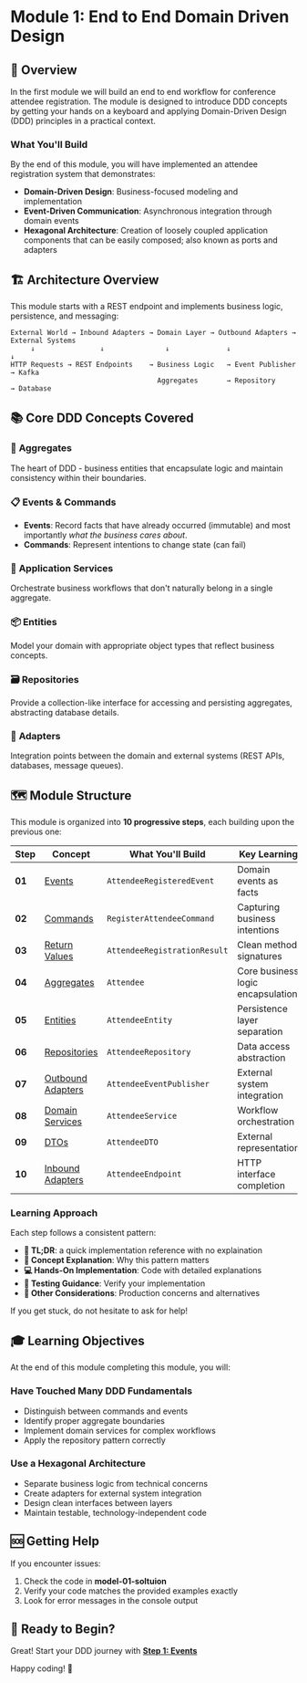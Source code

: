 # Module 1: End to End Domain Driven Design

## 🎯 Overview

In the first module we will build an end to end workflow for conference attendee registration.  The module is designed to introduce DDD concepts by getting your hands on a keyboard and applying Domain-Driven Design (DDD) principles in a practical context.

### What You'll Build

By the end of this module, you will have implemented an attendee registration system that demonstrates:

- **Domain-Driven Design**: Business-focused modeling and implementation
- **Event-Driven Communication**: Asynchronous integration through domain events
- **Hexagonal Architecture**: Creation of loosely coupled application components that can be easily composed; also known as ports and adapters

## 🏗️ Architecture Overview

This module starts with a REST endpoint and implements business logic, persistence, and messaging:

```
External World → Inbound Adapters → Domain Layer → Outbound Adapters → External Systems
     ↓                ↓               ↓              ↓                    ↓
HTTP Requests → REST Endpoints    → Business Logic   → Event Publisher    → Kafka
                                    Aggregates       → Repository         → Database
```

## 📚 Core DDD Concepts Covered

### 🎪 **Aggregates**

The heart of DDD - business entities that encapsulate logic and maintain consistency within their boundaries.

### 📋 **Events & Commands**

- **Events**: Record facts that have already occurred (immutable) and most importantly _what the business cares about_.
- **Commands**: Represent intentions to change state (can fail)

### 🔧 **Application Services**

Orchestrate business workflows that don't naturally belong in a single aggregate.

### 📦 **Entities**

Model your domain with appropriate object types that reflect business concepts.

### 🗃️ **Repositories**

Provide a collection-like interface for accessing and persisting aggregates, abstracting database details.

### 🔌 **Adapters**

Integration points between the domain and external systems (REST APIs, databases, message queues).

## 🗺️ Module Structure

This module is organized into **10 progressive steps**, each building upon the previous one:

| Step   | Concept                                        | What You'll Build            | Key Learning                      |
| ------ | ---------------------------------------------- | ---------------------------- | --------------------------------- |
| **01** | [Events](01-Events.md)                         | `AttendeeRegisteredEvent`    | Domain events as facts            |
| **02** | [Commands](02-Commands.md)                     | `RegisterAttendeeCommand`    | Capturing business intentions     |
| **03** | [Return Values](03-Combining-Return-Values.md) | `AttendeeRegistrationResult` | Clean method signatures           |
| **04** | [Aggregates](04-Aggregates.md)                 | `Attendee`                   | Core business logic encapsulation |
| **05** | [Entities](05-Entities.md)                     | `AttendeeEntity`             | Persistence layer separation      |
| **06** | [Repositories](06-Repositories.md)             | `AttendeeRepository`         | Data access abstraction           |
| **07** | [Outbound Adapters](07-Outbound-Adaptes.md)    | `AttendeeEventPublisher`     | External system integration       |
| **08** | [Domain Services](08-Domain-Services.md)       | `AttendeeService`            | Workflow orchestration            |
| **09** | [DTOs](09-Data-Transfer-Objects.md)            | `AttendeeDTO`                | External representation           |
| **10** | [Inbound Adapters](10-Inbound-Adapters.md)     | `AttendeeEndpoint`           | HTTP interface completion         |

### Learning Approach

Each step follows a consistent pattern:

- **🎯 TL;DR**: a quick implementation reference with no explaination
- **📖 Concept Explanation**: Why this pattern matters
- **💻 Hands-On Implementation**: Code with detailed explanations
- **🧪 Testing Guidance**: Verify your implementation
- **🤔 Other Considerations**: Production concerns and alternatives

If you get stuck, do not hesitate to ask for help!

## 🎓 Learning Objectives

At the end of this module completing this module, you will:

### Have Touched Many DDD Fundamentals

- Distinguish between commands and events
- Identify proper aggregate boundaries
- Implement domain services for complex workflows
- Apply the repository pattern correctly

### Use a Hexagonal Architecture

- Separate business logic from technical concerns
- Create adapters for external system integration
- Design clean interfaces between layers
- Maintain testable, technology-independent code

## 🆘 Getting Help

If you encounter issues:

1. Check the code in **model-01-soltuion** 
2. Verify your code matches the provided examples exactly
3. Look for error messages in the console output

## 🎉 Ready to Begin?

Great! Start your DDD journey with [**Step 1: Events**](01-Events.md) 

Happy coding! 🚀
